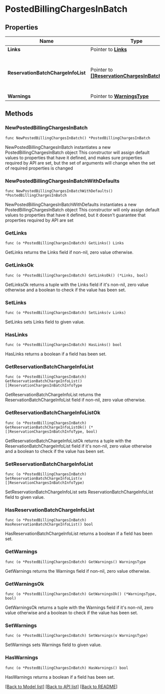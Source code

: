 # PostedBillingChargesInBatch

## Properties

Name | Type | Description | Notes
------------ | ------------- | ------------- | -------------
**Links** | Pointer to [**Links**](Links.md) |  | [optional] 
**ReservationBatchChargeInfoList** | Pointer to [**[]ReservationChargesInBatchInfoType**](ReservationChargesInBatchInfoType.md) | Information regarding charges in batch result for each reservation. | [optional] 
**Warnings** | Pointer to [**WarningsType**](WarningsType.md) |  | [optional] 

## Methods

### NewPostedBillingChargesInBatch

`func NewPostedBillingChargesInBatch() *PostedBillingChargesInBatch`

NewPostedBillingChargesInBatch instantiates a new PostedBillingChargesInBatch object
This constructor will assign default values to properties that have it defined,
and makes sure properties required by API are set, but the set of arguments
will change when the set of required properties is changed

### NewPostedBillingChargesInBatchWithDefaults

`func NewPostedBillingChargesInBatchWithDefaults() *PostedBillingChargesInBatch`

NewPostedBillingChargesInBatchWithDefaults instantiates a new PostedBillingChargesInBatch object
This constructor will only assign default values to properties that have it defined,
but it doesn't guarantee that properties required by API are set

### GetLinks

`func (o *PostedBillingChargesInBatch) GetLinks() Links`

GetLinks returns the Links field if non-nil, zero value otherwise.

### GetLinksOk

`func (o *PostedBillingChargesInBatch) GetLinksOk() (*Links, bool)`

GetLinksOk returns a tuple with the Links field if it's non-nil, zero value otherwise
and a boolean to check if the value has been set.

### SetLinks

`func (o *PostedBillingChargesInBatch) SetLinks(v Links)`

SetLinks sets Links field to given value.

### HasLinks

`func (o *PostedBillingChargesInBatch) HasLinks() bool`

HasLinks returns a boolean if a field has been set.

### GetReservationBatchChargeInfoList

`func (o *PostedBillingChargesInBatch) GetReservationBatchChargeInfoList() []ReservationChargesInBatchInfoType`

GetReservationBatchChargeInfoList returns the ReservationBatchChargeInfoList field if non-nil, zero value otherwise.

### GetReservationBatchChargeInfoListOk

`func (o *PostedBillingChargesInBatch) GetReservationBatchChargeInfoListOk() (*[]ReservationChargesInBatchInfoType, bool)`

GetReservationBatchChargeInfoListOk returns a tuple with the ReservationBatchChargeInfoList field if it's non-nil, zero value otherwise
and a boolean to check if the value has been set.

### SetReservationBatchChargeInfoList

`func (o *PostedBillingChargesInBatch) SetReservationBatchChargeInfoList(v []ReservationChargesInBatchInfoType)`

SetReservationBatchChargeInfoList sets ReservationBatchChargeInfoList field to given value.

### HasReservationBatchChargeInfoList

`func (o *PostedBillingChargesInBatch) HasReservationBatchChargeInfoList() bool`

HasReservationBatchChargeInfoList returns a boolean if a field has been set.

### GetWarnings

`func (o *PostedBillingChargesInBatch) GetWarnings() WarningsType`

GetWarnings returns the Warnings field if non-nil, zero value otherwise.

### GetWarningsOk

`func (o *PostedBillingChargesInBatch) GetWarningsOk() (*WarningsType, bool)`

GetWarningsOk returns a tuple with the Warnings field if it's non-nil, zero value otherwise
and a boolean to check if the value has been set.

### SetWarnings

`func (o *PostedBillingChargesInBatch) SetWarnings(v WarningsType)`

SetWarnings sets Warnings field to given value.

### HasWarnings

`func (o *PostedBillingChargesInBatch) HasWarnings() bool`

HasWarnings returns a boolean if a field has been set.


[[Back to Model list]](../README.md#documentation-for-models) [[Back to API list]](../README.md#documentation-for-api-endpoints) [[Back to README]](../README.md)


